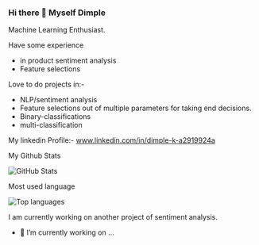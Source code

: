 ### Hi there 👋 Myself Dimple

Machine Learning Enthusiast.

Have some experience 
* in product sentiment analysis
* Feature selections


Love to do projects in:-
* NLP/sentiment analysis
* Feature selections out of multiple parameters for taking end decisions.
* Binary-classifications 
* multi-classification 

<!--
**Dimple-klair/Dimple-klair** is a ✨ _special_ ✨ repository because its `README.md` (this file) appears on your GitHub profile.

Here are some ideas to get you started:

- 🔭 I’m currently working on ...
- 🌱 I’m currently learning ...
- 👯 I’m looking to collaborate on ...
- 🤔 I’m looking for help with ...
- 💬 Ask me about ...
- 📫 How to reach me: ...
- 😄 Pronouns: ...
- ⚡ Fun fact: ...
-->
My linkedin Profile:-
www.linkedin.com/in/dimple-k-a2919924a

My Github Stats

![GitHub Stats](https://github-readme-stats.vercel.app/api?username=Dimple-klair&theme=radical)

Most used language

![Top languages](https://github-readme-stats.vercel.app/api/top-langs/?username=Dimple-klair&show_icons=true&theme=radical)


I am currently working on another project of sentiment analysis.
- 🔭 I’m currently working on ...
